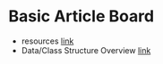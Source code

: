 # Basic Article Board
* resources [link](https://github.com/RicheyHans/-Android-Android_Studio_Lecture/tree/master/BasicList_170919)
* Data/Class Structure Overview [link](https://github.com/RicheyHans/-Android-Android_Studio_Lecture/blob/master/Lecture/170919/170919_Basic_ListView_Class_Structure.pdf)
